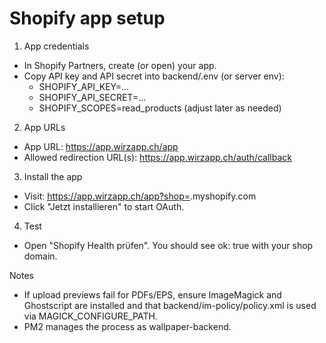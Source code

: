 # Shopify app setup

1) App credentials
- In Shopify Partners, create (or open) your app.
- Copy API key and API secret into backend/.env (or server env):
  - SHOPIFY_API_KEY=...
  - SHOPIFY_API_SECRET=...
  - SHOPIFY_SCOPES=read_products (adjust later as needed)

2) App URLs
- App URL: https://app.wirzapp.ch/app
- Allowed redirection URL(s): https://app.wirzapp.ch/auth/callback

3) Install the app
- Visit: https://app.wirzapp.ch/app?shop=<your-shop>.myshopify.com
- Click "Jetzt installieren" to start OAuth.

4) Test
- Open "Shopify Health prüfen". You should see ok: true with your shop domain.

Notes
- If upload previews fail for PDFs/EPS, ensure ImageMagick and Ghostscript are installed and that backend/im-policy/policy.xml is used via MAGICK_CONFIGURE_PATH.
- PM2 manages the process as wallpaper-backend.
